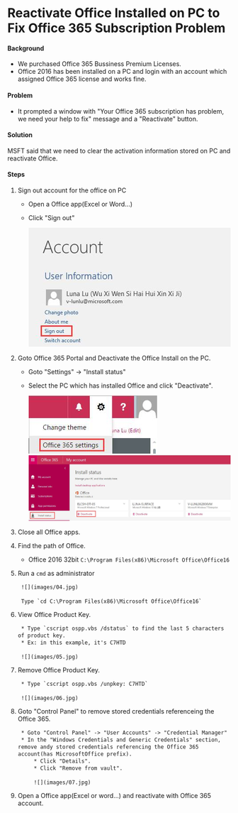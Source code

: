 # Reactivate Office Installed on PC to Fix Office 365 Subscription Problem

#### Background
* We purchased Office 365 Bussiness Premium Licenses.
* Office 2016 has been installed on a PC and login with an account which assigned Office 365 license and works fine.

#### Problem
* It prompted a window with "Your Office 365 subscription has problem, we need your help to fix" message and a "Reactivate" button.

#### Solution

MSFT said that we need to clear the activation information stored on PC and reactivate Office.

#### Steps
1. Sign out account for the office on PC
    * Open a Office app(Excel or Word...)
    * Click "Sign out"

        ![](images/01.jpg)

2. Goto Office 365 Portal and Deactivate the Office Install on the PC.
    * Goto "Settings" -> "Install status"
    * Select the PC which has installed Office and click "Deactivate".

        ![](images/02.jpg)
        ![](images/03.jpg)

3. Close all Office apps.

4. Find the path of Office.
    * Office 2016 32bit
        `C:\Program Files(x86)\Microsoft Office\Office16`

5. Run a `cmd` as administrator

        ![](images/04.jpg)

        Type `cd C:\Program Files(x86)\Microsoft Office\Office16`

6. View Office Product Key.

        * Type `cscript ospp.vbs /dstatus` to find the last 5 characters of product key.
        * Ex: in this example, it's C7HTD

        ![](images/05.jpg)

7. Remove Office Product Key.

        * Type `cscript ospp.vbs /unpkey: C7HTD`

        ![](images/06.jpg)

8. Goto "Control Panel" to remove stored credentials referenceing the Office 365.

        * Goto "Control Panel" -> "User Accounts" -> "Credential Manager"
        * In the "Windows Credentials and Generic Credentials" section, remove andy stored credentials referencing the Office 365 account(has MicrosoftOffice prefix).
            * Click "Details".
            * Click "Remove from vault".

            ![](images/07.jpg)

 9. Open a Office app(Excel or word...) and reactivate with Office 365 account.

